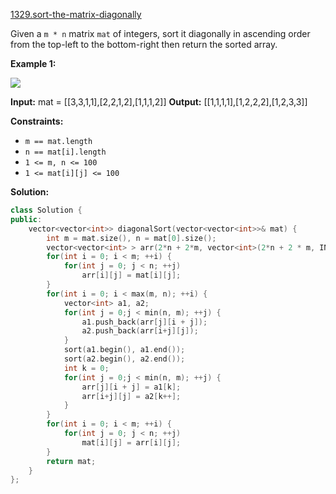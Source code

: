 [1329.sort-the-matrix-diagonally](https://leetcode.com/problems/sort-the-matrix-diagonally/)  

Given a `m * n` matrix `mat` of integers, sort it diagonally in ascending order from the top-left to the bottom-right then return the sorted array.

**Example 1:**

![](https://assets.leetcode.com/uploads/2020/01/21/1482_example_1_2.png)

**Input:** mat = \[\[3,3,1,1\],\[2,2,1,2\],\[1,1,1,2\]\]
**Output:** \[\[1,1,1,1\],\[1,2,2,2\],\[1,2,3,3\]\]

**Constraints:**

*   `m == mat.length`
*   `n == mat[i].length`
*   `1 <= m, n <= 100`
*   `1 <= mat[i][j] <= 100`  



**Solution:**  

```cpp
class Solution {
public:
    vector<vector<int>> diagonalSort(vector<vector<int>>& mat) {
        int m = mat.size(), n = mat[0].size();
        vector<vector<int> > arr(2*n + 2*m, vector<int>(2*n + 2 * m, INT_MAX));
        for(int i = 0; i < m; ++i) {
            for(int j = 0; j < n; ++j)
                arr[i][j] = mat[i][j];
        }
        for(int i = 0; i < max(m, n); ++i) {
            vector<int> a1, a2;
            for(int j = 0;j < min(n, m); ++j) {
                a1.push_back(arr[j][i + j]);
                a2.push_back(arr[i+j][j]);
            }
            sort(a1.begin(), a1.end());
            sort(a2.begin(), a2.end());
            int k = 0;
            for(int j = 0;j < min(n, m); ++j) {
                arr[j][i + j] = a1[k];
                arr[i+j][j] = a2[k++];
            }
        }
        for(int i = 0; i < m; ++i) {
            for(int j = 0; j < n; ++j)
                mat[i][j] = arr[i][j];
        }
        return mat;
    }
};
```
      